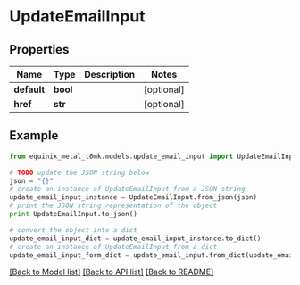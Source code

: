 # UpdateEmailInput


## Properties
Name | Type | Description | Notes
------------ | ------------- | ------------- | -------------
**default** | **bool** |  | [optional] 
**href** | **str** |  | [optional] 

## Example

```python
from equinix_metal_t0mk.models.update_email_input import UpdateEmailInput

# TODO update the JSON string below
json = "{}"
# create an instance of UpdateEmailInput from a JSON string
update_email_input_instance = UpdateEmailInput.from_json(json)
# print the JSON string representation of the object
print UpdateEmailInput.to_json()

# convert the object into a dict
update_email_input_dict = update_email_input_instance.to_dict()
# create an instance of UpdateEmailInput from a dict
update_email_input_form_dict = update_email_input.from_dict(update_email_input_dict)
```
[[Back to Model list]](../README.md#documentation-for-models) [[Back to API list]](../README.md#documentation-for-api-endpoints) [[Back to README]](../README.md)


